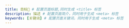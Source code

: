 ```yaml
---
title: 目标🎯 # 配置页面标题,同时生成 <title> 标签
description: 描述 # 配置页面简介，同时用于生成 <meta> 标签
keywords: [关键词] # 配置页面关键词，同时用于生成 <meta> 标签
---
```

